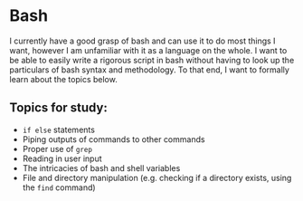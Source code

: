 # Bash
I currently have a good grasp of bash and can use it to do most things I want, however I am unfamiliar with it as a 
language on the whole. I want to be able to easily write a rigorous script in bash without having to look up 
the particulars of bash syntax and methodology. To that end, I want to formally learn about the topics below.   

## Topics for study:
* `if else` statements
* Piping outputs of commands to other commands
* Proper use of `grep`
* Reading in user input
* The intricacies of bash and shell variables
* File and directory manipulation (e.g. checking if a directory exists, using the `find` command)
